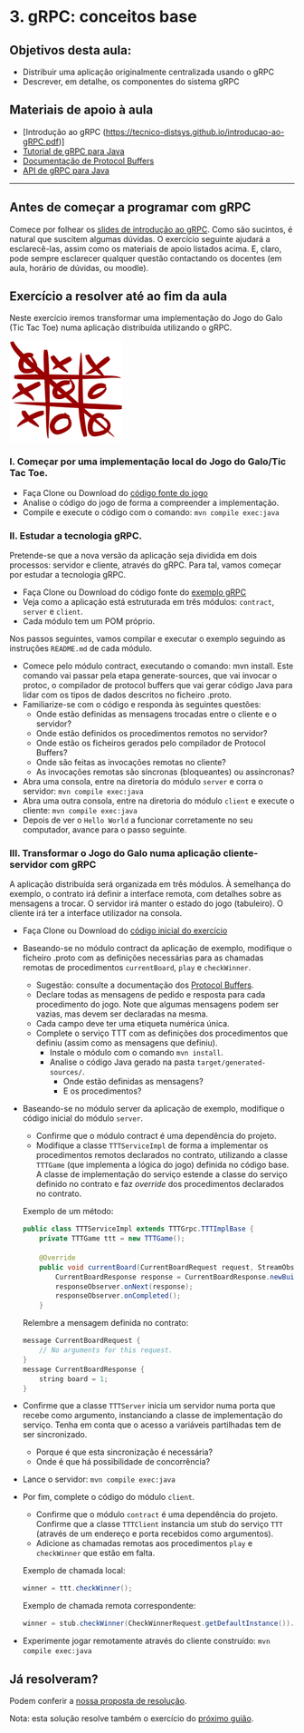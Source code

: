 # 3.  gRPC: conceitos base


## Objetivos desta aula:

- Distribuir uma aplicação originalmente centralizada usando o gRPC
- Descrever, em detalhe, os componentes do sistema gRPC

## Materiais de apoio à aula

- [Introdução ao gRPC (https://tecnico-distsys.github.io/introducao-ao-gRPC.pdf)]
- [Tutorial de gRPC para Java](https://grpc.io/docs/tutorials/basic/java.html)
- [Documentação de Protocol Buffers](https://developers.google.com/protocol-buffers/docs/overview)
- [API de gRPC para Java](https://grpc.io/grpc-java/javadoc/index.html)

***


## Antes de começar a programar com gRPC

Comece por folhear os [slides de introdução ao gRPC](https://tecnico-distsys.github.io/introducao-ao-gRPC.pdf). Como são sucintos, é natural que suscitem algumas dúvidas. O exercício seguinte ajudará a esclarecê-las, assim como os materiais de apoio listados acima. E, claro, pode sempre esclarecer qualquer questão contactando os docentes (em aula, horário de dúvidas, ou moodle).

## Exercício a resolver até ao fim da aula

Neste exercício iremos transformar uma implementação do Jogo do Galo (Tic Tac Toe) numa aplicação distribuída utilizando o gRPC.

![Tic Tac Toe](./images/ttt.png)

### I. Começar por uma implementação local do Jogo do Galo/Tic Tac Toe.

- Faça Clone ou Download do [código fonte do jogo](https://github.com/tecnico-distsys/example_ttt)
- Analise o código do jogo de forma a compreender a implementação.
- Compile e execute o código com o comando: `mvn compile exec:java`

### II. Estudar a tecnologia gRPC.

Pretende-se que a nova versão da aplicação seja dividida em dois processos: servidor e cliente, através do gRPC. Para tal, vamos começar por estudar a tecnologia gRPC.

- Faça Clone ou Download do código fonte do [exemplo gRPC](https://github.com/tecnico-distsys/example_grpc)
- Veja como a aplicação está estruturada em três módulos: `contract`, `server` e `client`.
- Cada módulo tem um POM próprio.

Nos passos seguintes, vamos compilar e executar o exemplo seguindo as instruções `README.md` de cada módulo.

- Comece pelo módulo contract, executando o comando: mvn install. Este comando vai passar pela etapa generate-sources, que vai invocar o protoc, o compilador de protocol buffers que vai gerar código Java para lidar com os tipos de dados descritos no ficheiro .proto. 
- Familiarize-se com o código e responda às seguintes questões:
    - Onde estão definidas as mensagens trocadas entre o cliente e o servidor?
    - Onde estão definidos os procedimentos remotos no servidor?
    - Onde estão os ficheiros gerados pelo compilador de Protocol Buffers?
    - Onde são feitas as invocações remotas no cliente?
    - As invocações remotas são síncronas (bloqueantes) ou assíncronas?
- Abra uma consola, entre na diretoria do módulo `server` e corra o servidor: `mvn compile exec:java`
- Abra uma outra consola, entre na diretoria do módulo `client` e execute o cliente: `mvn compile exec:java`
- Depois de ver o `Hello World` a funcionar corretamente no seu computador, avance para o passo seguinte.

### III. Transformar o Jogo do Galo numa aplicação cliente-servidor com gRPC

A aplicação distribuída será organizada em três módulos. À semelhança do exemplo, o contrato irá definir a interface remota, com detalhes sobre as mensagens a trocar. O servidor irá manter o estado do jogo (tabuleiro). O cliente irá ter a interface utilizador na consola.

- Faça Clone ou Download do [código inicial do exercício](https://github.com/tecnico-distsys/exercise_ttt-grpc)

- Baseando-se no módulo contract da aplicação de exemplo, modifique o ficheiro .proto com as definições necessárias para as chamadas remotas de procedimentos `currentBoard`, `play` e `checkWinner`.
    - Sugestão: consulte a documentação dos [Protocol Buffers](https://developers.google.com/protocol-buffers/docs/overview).
    - Declare todas as mensagens de pedido e resposta para cada procedimento do jogo. Note que algumas mensagens podem ser vazias, mas devem ser declaradas na mesma.
    - Cada campo deve ter uma etiqueta numérica única.
    - Complete o serviço TTT com as definições dos procedimentos que definiu (assim como as mensagens que definiu).
        - Instale o módulo com o comando `mvn install`.
        - Analise o código Java gerado na pasta `target/generated-sources/`.
            - Onde estão definidas as mensagens?
            - E os procedimentos?

- Baseando-se no módulo server da aplicação de exemplo, modifique o código inicial do módulo `server`.
    - Confirme que o módulo contract é uma dependência do projeto.
    - Modifique a classe `TTTServiceImpl` de forma a implementar os procedimentos remotos declarados no contrato, utilizando a classe `TTTGame` (que implementa a lógica do jogo) definida no código base. A classe de implementação do serviço estende a classe do serviço definido no contrato e faz *override* dos procedimentos declarados no contrato.

    Exemplo de um método:

    ```java
    public class TTTServiceImpl extends TTTGrpc.TTTImplBase {
        private TTTGame ttt = new TTTGame();

        @Override
        public void currentBoard(CurrentBoardRequest request, StreamObserver<CurrentBoardResponse> responseObserver) {
            CurrentBoardResponse response = CurrentBoardResponse.newBuilder().setBoard(ttt.toString()).build();
            responseObserver.onNext(response);
            responseObserver.onCompleted();
        }
    ```

    Relembre a mensagem definida no contrato:

    ```java
    message CurrentBoardRequest {
        // No arguments for this request.
    }
    message CurrentBoardResponse {
        string board = 1;
    }		
    ```

- Confirme que a classe `TTTServer` inicia um servidor numa porta que recebe como argumento, instanciando a classe de implementação do serviço. Tenha em conta que o acesso a variáveis partilhadas tem de ser sincronizado.

    - Porque é que esta sincronização é necessária?
    - Onde é que há possibilidade de concorrência?

- Lance o servidor: `mvn compile exec:java`

- Por fim, complete o código do módulo `client`.

    - Confirme que o módulo `contract` é uma dependência do projeto. Confirme que a classe `TTTClient` instancia um stub do serviço `TTT` (através de um endereço e porta recebidos como argumentos).
    - Adicione as chamadas remotas aos procedimentos `play` e `checkWinner` que estão em falta.

    Exemplo de chamada local:

    ```java
    winner = ttt.checkWinner();
    ```

    Exemplo de chamada remota correspondente:

    ```java
    winner = stub.checkWinner(CheckWinnerRequest.getDefaultInstance()).getResult();
    ```

- Experimente jogar remotamente através do cliente construído: `mvn compile exec:java`

## Já resolveram?

Podem conferir a [nossa proposta de resolução](https://github.com/tecnico-distsys/exercise_ttt-grpc_solution).

Nota: esta solução resolve também o exercício do [próximo guião](./04-grpc-erros.md).